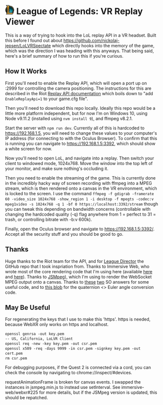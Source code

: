 # <img src="/favicons/android-chrome-192x192.png?raw=true" width="30" alt="Logo"/> League of Legends: VR Replay Viewer

This is a way of trying to hook into the LoL replay API in a VR headset. Built
this before I found out about https://github.com/nickolaj-jepsen/LoLVRSpectate
which directly hooks into the memory of the game, which was the direction I was
heading with this anyways. That being said, here's a brief summary of how to run
this if you're curious.

## How It Works

First you'll need to enable the Replay API, which will open a port up on :2999
for controlling the camera positioning. The instructions for this are described
in the Riot [Replay API documentation](https://developer.riotgames.com/docs/lol#game-client-api_replay-api)
which boils down to "add `EnableReplayApi=1` to your game.cfg file".

Then you'll need to download this repo locally. Ideally this repo would be a 
little more platform independent, but for now I'm on Windows 10, using
Node v9.11.2 (installed using `nvm install 9`), and ffmpeg v8.2.1.

Start the server with `npm run dev`. Currently all of this is hardcoded to 
https://192.168.1.5, you will need to change these values to your computer's IP
address (for connecting to with the Oculus Browser). To confirm that this is
running you can navigate to https://192.168.1.5:3392, which should show a white
screen for now.

Now you'll need to open LoL, and navigate into a replay. Then switch your client
to windowed mode, 1024x768. Move the window into the top left of your monitor,
and make sure nothing's occluding it.

Then you need to enable the streaming of the game. This is currently done in the
incredibly hacky way of screen recording with ffmpeg into a MPEG stream, which
is then rendered onto a canvas in the VR environment, which is locked to the
screen. I use the command `ffmpeg -f gdigrab -framerate 60 -video_size 1024x768 -show_region 1 -i desktop -f mpegts -codec:v mpeg1video -s 1024x768 -q 1 -bf 0 https://localhost:3392/stream` though you can tweak this depending on 
bandwidth concerns (controllable with changing the hardcoded quality (-q) flag 
anywhere from 1 = perfect to 31 = trash, or controlling bitrate with -b:v 600k).

Finally, open the Oculus browser and navigate to https://192.168.1.5:3392/.
Accept all the security stuff and you should be good to go.

## Thanks

Huge thanks to the Riot team for the API, and for [League Director](https://github.com/RiotGames/leaguedirector) the
GitHub repo that I took inspriation from. Thanks to Immersive Web, who wrote
most of the core rendering code that I'm using here (available [here](https://github.com/immersive-web/webxr-samples) and [here](https://immersive-web.github.io/webxr-samples/)). Thanks to [JSMpeg](https://github.com/phoboslab/jsmpegsdf
)), which I'm using to render the WebSocket MPEG output onto a canvas. Thanks
to [these](https://stackoverflow.com/questions/6766333/capture-windows-screen-with-ffmpeg
) [two](https://stackoverflow.com/questions/56504378/low-latency-50ms-video-streaming-with-node-js-and-html5
) SO answers for some useful code, and to [this blob](https://github.com/Willjfield/QuaterniontoEuler/blob/master/quatEuler.js
) for the quaternion <> Euler angle conversion code.

## May Be Useful

For regenerating the keys that I use to make this 'https'. https is needed,
because WebXR only works on https and localhost.

```
openssl genrsa -out key.pem
-- US, California, LoLVR Client
openssl req -new -key key.pem -out csr.pem
openssl x509 -req -days 9999 -in csr.pem -signkey key.pem -out cert.pem
rm csr.pem
```

For debugging purposes, if the Quest 2 is connected via a cord, you can check
the console by navigating to chrome://inspect/#devices.

requestAnimationFrame is broken for canvas events. I swapped the instances in 
jsmpeg.min.js to instead use setInterval. See immersive-web/webxr#225 for more
details, but if the JSMpeg version is updated, this should be repatched.
